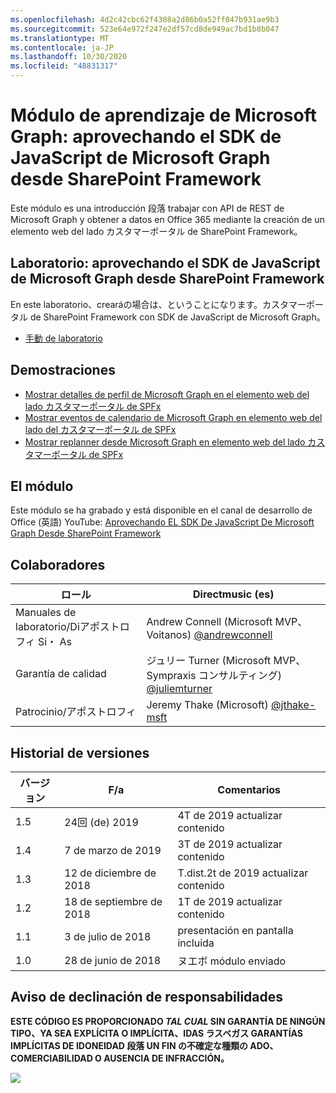 ```yaml
---
ms.openlocfilehash: 4d2c42cbc62f4388a2d86b0a52ff047b931ae9b3
ms.sourcegitcommit: 523e64e972f247e2df57cd8de949ac7bd1b8b047
ms.translationtype: MT
ms.contentlocale: ja-JP
ms.lasthandoff: 10/30/2020
ms.locfileid: "48831317"
---
```

# <a name="mdulo-de-aprendizaje-de-microsoft-graph-aprovechando-el-sdk-de-javascript-de-microsoft-graph-desde-sharepoint-framework"></a>Módulo de aprendizaje de Microsoft Graph: aprovechando el SDK de JavaScript de Microsoft Graph desde SharePoint Framework

Este módulo es una introducción 段落 trabajar con API de REST de Microsoft Graph y obtener a datos en Office 365 mediante la creación de un elemento web del lado カスタマーポータル de SharePoint Framework。

## <a name="laboratorio-aprovechando-el-sdk-de-javascript-de-microsoft-graph-desde-sharepoint-framework"></a>Laboratorio: aprovechando el SDK de JavaScript de Microsoft Graph desde SharePoint Framework

En este laboratorio、crearáの場合は、ということになります。カスタマーポータル de SharePoint Framework con SDK de JavaScript de Microsoft Graph。

- [手動 de laboratorio](./Lab.md)

## <a name="demostraciones"></a>Demostraciones

- [Mostrar detalles de perfil de Microsoft Graph en el elemento web del lado カスタマーポータル de SPFx](./Demos/01-personal-info)
- [Mostrar eventos de calendario de Microsoft Graph en elemento web del lado del カスタマーポータル de SPFx](./Demos/02-events)
- [Mostrar replanner desde Microsoft Graph en elemento web del lado カスタマーポータル de SPFx](./Demos/03-tasks)

## <a name="vea-el-mdulo"></a>El módulo

Este módulo se ha grabado y está disponible en el canal de desarrollo de Office (英語) YouTube: [Aprovechando EL SDK De JavaScript De Microsoft Graph Desde SharePoint Framework](https://www.youtube.com/watch?v=U1JrBwP3vc8)

## <a name="colaboradores"></a>Colaboradores

| ロール | Directmusic (es) |
| -------------------- | --------------------------------------------------------------------------------------------- |
|  Manuales de laboratorio/Diアポストロフィ Si・ As | Andrew Connell (Microsoft MVP、Voitanos) [@andrewconnell](//github.com/andrewconnell) |
| Garantía de calidad | ジュリー Turner (Microsoft MVP、Sympraxis コンサルティング) [@juliemturner](//github.com/juliemturner) |
| Patrocinio/アポストロフィ | Jeremy Thake (Microsoft) [@jthake-msft](//github.com/jthake-msft) |

## <a name="historial-de-versiones"></a>Historial de versiones

| バージョン | F/a | Comentarios |
| ------- | ------------------ | ---------------------- |
| 1.5 | 24回 (de) 2019 | 4T de 2019 actualizar contenido |
| 1.4 | 7 de marzo de 2019 | 3T de 2019 actualizar contenido |
| 1.3 | 12 de diciembre de 2018 | T.dist.2t de 2019 actualizar contenido |
| 1.2 | 18 de septiembre de 2018 | 1T de 2019 actualizar contenido |
| 1.1 | 3 de julio de 2018 | presentación en pantalla incluida |
| 1.0 | 28 de junio de 2018 | ヌエボ módulo enviado |

## <a name="aviso-de-declinacin-de-responsabilidades"></a>Aviso de declinación de responsabilidades

**ESTE CÓDIGO ES PROPORCIONADO _TAL CUAL_ SIN GARANTÍA DE NINGÚN TIPO、YA SEA EXPLÍCITA O IMPLÍCITA、IDAS ラスベガス GARANTÍAS IMPLÍCITAS DE IDONEIDAD 段落 UN FIN の不確定な種類の ADO、COMERCIABILIDAD O AUSENCIA DE INFRACCIÓN。**

<img src="https://telemetry.sharepointpnp.com/msgraph-training-spfx" />
